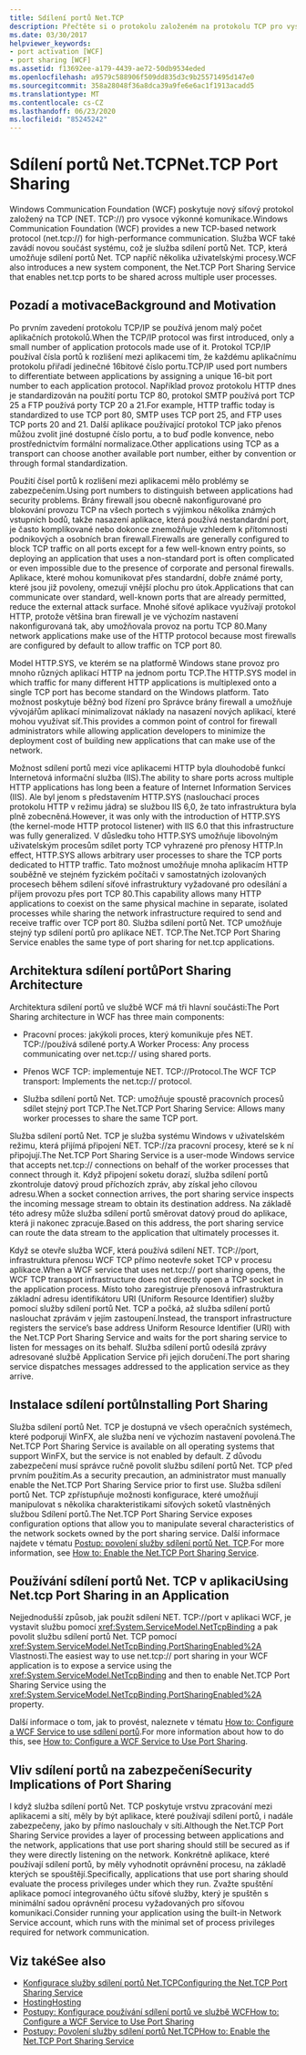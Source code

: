 ```yaml
---
title: Sdílení portů Net.TCP
description: Přečtěte si o protokolu založeném na protokolu TCP pro vysoce výkonné komunikace a službě, která umožňuje sdílení portů napříč několika uživatelskými procesy ve službě WCF.
ms.date: 03/30/2017
helpviewer_keywords:
- port activation [WCF]
- port sharing [WCF]
ms.assetid: f13692ee-a179-4439-ae72-50db9534eded
ms.openlocfilehash: a9579c588906f509dd835d3c9b25571495d147e0
ms.sourcegitcommit: 358a28048f36a8dca39a9fe6e6ac1f1913acadd5
ms.translationtype: MT
ms.contentlocale: cs-CZ
ms.lasthandoff: 06/23/2020
ms.locfileid: "85245242"
---
```

# <a name="nettcp-port-sharing"></a><span data-ttu-id="a232c-103">Sdílení portů Net.TCP</span><span class="sxs-lookup"><span data-stu-id="a232c-103">Net.TCP Port Sharing</span></span>
<span data-ttu-id="a232c-104">Windows Communication Foundation (WCF) poskytuje nový síťový protokol založený na TCP (NET. TCP://) pro vysoce výkonné komunikace.</span><span class="sxs-lookup"><span data-stu-id="a232c-104">Windows Communication Foundation (WCF) provides a new TCP-based network protocol (net.tcp://) for high-performance communication.</span></span> <span data-ttu-id="a232c-105">Služba WCF také zavádí novou součást systému, což je služba sdílení portů Net. TCP, která umožňuje sdílení portů Net. TCP napříč několika uživatelskými procesy.</span><span class="sxs-lookup"><span data-stu-id="a232c-105">WCF also introduces a new system component, the Net.TCP Port Sharing Service that enables net.tcp ports to be shared across multiple user processes.</span></span>  
  
## <a name="background-and-motivation"></a><span data-ttu-id="a232c-106">Pozadí a motivace</span><span class="sxs-lookup"><span data-stu-id="a232c-106">Background and Motivation</span></span>  
 <span data-ttu-id="a232c-107">Po prvním zavedení protokolu TCP/IP se používá jenom malý počet aplikačních protokolů.</span><span class="sxs-lookup"><span data-stu-id="a232c-107">When the TCP/IP protocol was first introduced, only a small number of application protocols made use of it.</span></span> <span data-ttu-id="a232c-108">Protokol TCP/IP používal čísla portů k rozlišení mezi aplikacemi tím, že každému aplikačnímu protokolu přiřadí jedinečné 16bitové číslo portu.</span><span class="sxs-lookup"><span data-stu-id="a232c-108">TCP/IP used port numbers to differentiate between applications by assigning a unique 16-bit port number to each application protocol.</span></span> <span data-ttu-id="a232c-109">Například provoz protokolu HTTP dnes je standardizován na použití portu TCP 80, protokol SMTP používá port TCP 25 a FTP používá porty TCP 20 a 21.</span><span class="sxs-lookup"><span data-stu-id="a232c-109">For example, HTTP traffic today is standardized to use TCP port 80, SMTP uses TCP port 25, and FTP uses TCP ports 20 and 21.</span></span> <span data-ttu-id="a232c-110">Další aplikace používající protokol TCP jako přenos můžou zvolit jiné dostupné číslo portu, a to buď podle konvence, nebo prostřednictvím formální normalizace.</span><span class="sxs-lookup"><span data-stu-id="a232c-110">Other applications using TCP as a transport can choose another available port number, either by convention or through formal standardization.</span></span>  
  
 <span data-ttu-id="a232c-111">Použití čísel portů k rozlišení mezi aplikacemi mělo problémy se zabezpečením.</span><span class="sxs-lookup"><span data-stu-id="a232c-111">Using port numbers to distinguish between applications had security problems.</span></span> <span data-ttu-id="a232c-112">Brány firewall jsou obecně nakonfigurované pro blokování provozu TCP na všech portech s výjimkou několika známých vstupních bodů, takže nasazení aplikace, která používá nestandardní port, je často komplikované nebo dokonce znemožňuje vzhledem k přítomnosti podnikových a osobních bran firewall.</span><span class="sxs-lookup"><span data-stu-id="a232c-112">Firewalls are generally configured to block TCP traffic on all ports except for a few well-known entry points, so deploying an application that uses a non-standard port is often complicated or even impossible due to the presence of corporate and personal firewalls.</span></span> <span data-ttu-id="a232c-113">Aplikace, které mohou komunikovat přes standardní, dobře známé porty, které jsou již povoleny, omezují vnější plochu pro útok.</span><span class="sxs-lookup"><span data-stu-id="a232c-113">Applications that can communicate over standard, well-known ports that are already permitted, reduce the external attack surface.</span></span> <span data-ttu-id="a232c-114">Mnohé síťové aplikace využívají protokol HTTP, protože většina bran firewall je ve výchozím nastavení nakonfigurovaná tak, aby umožňovala provoz na portu TCP 80.</span><span class="sxs-lookup"><span data-stu-id="a232c-114">Many network applications make use of the HTTP protocol because most firewalls are configured by default to allow traffic on TCP port 80.</span></span>  
  
 <span data-ttu-id="a232c-115">Model HTTP.SYS, ve kterém se na platformě Windows stane provoz pro mnoho různých aplikací HTTP na jednom portu TCP.</span><span class="sxs-lookup"><span data-stu-id="a232c-115">The HTTP.SYS model in which traffic for many different HTTP applications is multiplexed onto a single TCP port has become standard on the Windows platform.</span></span> <span data-ttu-id="a232c-116">Tato možnost poskytuje běžný bod řízení pro Správce brány firewall a umožňuje vývojářům aplikací minimalizovat náklady na nasazení nových aplikací, které mohou využívat síť.</span><span class="sxs-lookup"><span data-stu-id="a232c-116">This provides a common point of control for firewall administrators while allowing application developers to minimize the deployment cost of building new applications that can make use of the network.</span></span>  
  
 <span data-ttu-id="a232c-117">Možnost sdílení portů mezi více aplikacemi HTTP byla dlouhodobě funkcí Internetová informační služba (IIS).</span><span class="sxs-lookup"><span data-stu-id="a232c-117">The ability to share ports across multiple HTTP applications has long been a feature of Internet Information Services (IIS).</span></span> <span data-ttu-id="a232c-118">Ale byl jenom s představením HTTP.SYS (naslouchací proces protokolu HTTP v režimu jádra) se službou IIS 6,0, že tato infrastruktura byla plně zobecněná.</span><span class="sxs-lookup"><span data-stu-id="a232c-118">However, it was only with the introduction of HTTP.SYS (the kernel-mode HTTP protocol listener) with IIS 6.0 that this infrastructure was fully generalized.</span></span> <span data-ttu-id="a232c-119">V důsledku toho HTTP.SYS umožňuje libovolným uživatelským procesům sdílet porty TCP vyhrazené pro přenosy HTTP.</span><span class="sxs-lookup"><span data-stu-id="a232c-119">In effect, HTTP.SYS allows arbitrary user processes to share the TCP ports dedicated to HTTP traffic.</span></span> <span data-ttu-id="a232c-120">Tato možnost umožňuje mnoha aplikacím HTTP souběžně ve stejném fyzickém počítači v samostatných izolovaných procesech během sdílení síťové infrastruktury vyžadované pro odesílání a příjem provozu přes port TCP 80.</span><span class="sxs-lookup"><span data-stu-id="a232c-120">This capability allows many HTTP applications to coexist on the same physical machine in separate, isolated processes while sharing the network infrastructure required to send and receive traffic over TCP port 80.</span></span> <span data-ttu-id="a232c-121">Služba sdílení portů Net. TCP umožňuje stejný typ sdílení portů pro aplikace NET. TCP.</span><span class="sxs-lookup"><span data-stu-id="a232c-121">The Net.TCP Port Sharing Service enables the same type of port sharing for net.tcp applications.</span></span>  
  
## <a name="port-sharing-architecture"></a><span data-ttu-id="a232c-122">Architektura sdílení portů</span><span class="sxs-lookup"><span data-stu-id="a232c-122">Port Sharing Architecture</span></span>  
 <span data-ttu-id="a232c-123">Architektura sdílení portů ve službě WCF má tři hlavní součásti:</span><span class="sxs-lookup"><span data-stu-id="a232c-123">The Port Sharing architecture in WCF has three main components:</span></span>  
  
- <span data-ttu-id="a232c-124">Pracovní proces: jakýkoli proces, který komunikuje přes NET. TCP://používá sdílené porty.</span><span class="sxs-lookup"><span data-stu-id="a232c-124">A Worker Process: Any process communicating over net.tcp:// using shared ports.</span></span>  
  
- <span data-ttu-id="a232c-125">Přenos WCF TCP: implementuje NET. TCP://Protocol.</span><span class="sxs-lookup"><span data-stu-id="a232c-125">The WCF TCP transport: Implements the net.tcp:// protocol.</span></span>  
  
- <span data-ttu-id="a232c-126">Služba sdílení portů Net. TCP: umožňuje spoustě pracovních procesů sdílet stejný port TCP.</span><span class="sxs-lookup"><span data-stu-id="a232c-126">The Net.TCP Port Sharing Service: Allows many worker processes to share the same TCP port.</span></span>  
  
 <span data-ttu-id="a232c-127">Služba sdílení portů Net. TCP je služba systému Windows v uživatelském režimu, která přijímá připojení NET. TCP://za pracovní procesy, které se k ní připojují.</span><span class="sxs-lookup"><span data-stu-id="a232c-127">The Net.TCP Port Sharing Service is a user-mode Windows service that accepts net.tcp:// connections on behalf of the worker processes that connect through it.</span></span> <span data-ttu-id="a232c-128">Když připojení soketu dorazí, služba sdílení portů zkontroluje datový proud příchozích zpráv, aby získal jeho cílovou adresu.</span><span class="sxs-lookup"><span data-stu-id="a232c-128">When a socket connection arrives, the port sharing service inspects the incoming message stream to obtain its destination address.</span></span> <span data-ttu-id="a232c-129">Na základě této adresy může služba sdílení portů směrovat datový proud do aplikace, která ji nakonec zpracuje.</span><span class="sxs-lookup"><span data-stu-id="a232c-129">Based on this address, the port sharing service can route the data stream to the application that ultimately processes it.</span></span>  
  
 <span data-ttu-id="a232c-130">Když se otevře služba WCF, která používá sdílení NET. TCP://port, infrastruktura přenosu WCF TCP přímo neotevře soket TCP v procesu aplikace.</span><span class="sxs-lookup"><span data-stu-id="a232c-130">When a WCF service that uses net.tcp:// port sharing opens, the WCF TCP transport infrastructure does not directly open a TCP socket in the application process.</span></span> <span data-ttu-id="a232c-131">Místo toho zaregistruje přenosová infrastruktura základní adresu identifikátoru URI (Uniform Resource Identifier) služby pomocí služby sdílení portů Net. TCP a počká, až služba sdílení portů naslouchat zprávám v jejím zastoupení.</span><span class="sxs-lookup"><span data-stu-id="a232c-131">Instead, the transport infrastructure registers the service’s base address Uniform Resource Identifier (URI) with the Net.TCP Port Sharing Service and waits for the port sharing service to listen for messages on its behalf.</span></span>  <span data-ttu-id="a232c-132">Služba sdílení portů odesílá zprávy adresované službě Application Service při jejich doručení.</span><span class="sxs-lookup"><span data-stu-id="a232c-132">The port sharing service dispatches messages addressed to the application service as they arrive.</span></span>  
  
## <a name="installing-port-sharing"></a><span data-ttu-id="a232c-133">Instalace sdílení portů</span><span class="sxs-lookup"><span data-stu-id="a232c-133">Installing Port Sharing</span></span>  
 <span data-ttu-id="a232c-134">Služba sdílení portů Net. TCP je dostupná ve všech operačních systémech, které podporují WinFX, ale služba není ve výchozím nastavení povolená.</span><span class="sxs-lookup"><span data-stu-id="a232c-134">The Net.TCP Port Sharing Service is available on all operating systems that support WinFX, but the service is not enabled by default.</span></span> <span data-ttu-id="a232c-135">Z důvodu zabezpečení musí správce ručně povolit službu sdílení portů Net. TCP před prvním použitím.</span><span class="sxs-lookup"><span data-stu-id="a232c-135">As a security precaution, an administrator must manually enable the Net.TCP Port Sharing Service prior to first use.</span></span> <span data-ttu-id="a232c-136">Služba sdílení portů Net. TCP zpřístupňuje možnosti konfigurace, které umožňují manipulovat s několika charakteristikami síťových soketů vlastněných službou Sdílení portů.</span><span class="sxs-lookup"><span data-stu-id="a232c-136">The Net.TCP Port Sharing Service exposes configuration options that allow you to manipulate several characteristics of the network sockets owned by the port sharing service.</span></span> <span data-ttu-id="a232c-137">Další informace najdete v tématu [Postup: povolení služby sdílení portů Net. TCP](how-to-enable-the-net-tcp-port-sharing-service.md).</span><span class="sxs-lookup"><span data-stu-id="a232c-137">For more information, see [How to: Enable the Net.TCP Port Sharing Service](how-to-enable-the-net-tcp-port-sharing-service.md).</span></span>  
  
## <a name="using-nettcp-port-sharing-in-an-application"></a><span data-ttu-id="a232c-138">Používání sdílení portů Net. TCP v aplikaci</span><span class="sxs-lookup"><span data-stu-id="a232c-138">Using Net.tcp Port Sharing in an Application</span></span>  
 <span data-ttu-id="a232c-139">Nejjednodušší způsob, jak použít sdílení NET. TCP://port v aplikaci WCF, je vystavit službu pomocí <xref:System.ServiceModel.NetTcpBinding> a pak povolit službu sdílení portů Net. TCP pomocí <xref:System.ServiceModel.NetTcpBinding.PortSharingEnabled%2A> Vlastnosti.</span><span class="sxs-lookup"><span data-stu-id="a232c-139">The easiest way to use net.tcp:// port sharing in your WCF application is to expose a service using the <xref:System.ServiceModel.NetTcpBinding> and then to enable Net.TCP Port Sharing Service using the <xref:System.ServiceModel.NetTcpBinding.PortSharingEnabled%2A> property.</span></span>  
  
 <span data-ttu-id="a232c-140">Další informace o tom, jak to provést, naleznete v tématu [How to: Configure a WCF Service to use sdílení portů](how-to-configure-a-wcf-service-to-use-port-sharing.md).</span><span class="sxs-lookup"><span data-stu-id="a232c-140">For more information about how to do this, see [How to: Configure a WCF Service to Use Port Sharing](how-to-configure-a-wcf-service-to-use-port-sharing.md).</span></span>  
  
## <a name="security-implications-of-port-sharing"></a><span data-ttu-id="a232c-141">Vliv sdílení portů na zabezpečení</span><span class="sxs-lookup"><span data-stu-id="a232c-141">Security Implications of Port Sharing</span></span>  
 <span data-ttu-id="a232c-142">I když služba sdílení portů Net. TCP poskytuje vrstvu zpracování mezi aplikacemi a sítí, měly by být aplikace, které používají sdílení portů, i nadále zabezpečeny, jako by přímo naslouchaly v síti.</span><span class="sxs-lookup"><span data-stu-id="a232c-142">Although the Net.TCP Port Sharing Service provides a layer of processing between applications and the network, applications that use port sharing should still be secured as if they were directly listening on the network.</span></span> <span data-ttu-id="a232c-143">Konkrétně aplikace, které používají sdílení portů, by měly vyhodnotit oprávnění procesu, na základě kterých se spouštějí.</span><span class="sxs-lookup"><span data-stu-id="a232c-143">Specifically, applications that use port sharing should evaluate the process privileges under which they run.</span></span> <span data-ttu-id="a232c-144">Zvažte spuštění aplikace pomocí integrovaného účtu síťové služby, který je spuštěn s minimální sadou oprávnění procesu vyžadovaných pro síťovou komunikaci.</span><span class="sxs-lookup"><span data-stu-id="a232c-144">Consider running your application using the built-in Network Service account, which runs with the minimal set of process privileges required for network communication.</span></span>  
  
## <a name="see-also"></a><span data-ttu-id="a232c-145">Viz také</span><span class="sxs-lookup"><span data-stu-id="a232c-145">See also</span></span>

- [<span data-ttu-id="a232c-146">Konfigurace služby sdílení portů Net.TCP</span><span class="sxs-lookup"><span data-stu-id="a232c-146">Configuring the Net.TCP Port Sharing Service</span></span>](configuring-the-net-tcp-port-sharing-service.md)
- [<span data-ttu-id="a232c-147">Hosting</span><span class="sxs-lookup"><span data-stu-id="a232c-147">Hosting</span></span>](hosting.md)
- [<span data-ttu-id="a232c-148">Postupy: Konfigurace používání sdílení portů ve službě WCF</span><span class="sxs-lookup"><span data-stu-id="a232c-148">How to: Configure a WCF Service to Use Port Sharing</span></span>](how-to-configure-a-wcf-service-to-use-port-sharing.md)
- [<span data-ttu-id="a232c-149">Postupy: Povolení služby sdílení portů Net.TCP</span><span class="sxs-lookup"><span data-stu-id="a232c-149">How to: Enable the Net.TCP Port Sharing Service</span></span>](how-to-enable-the-net-tcp-port-sharing-service.md)
